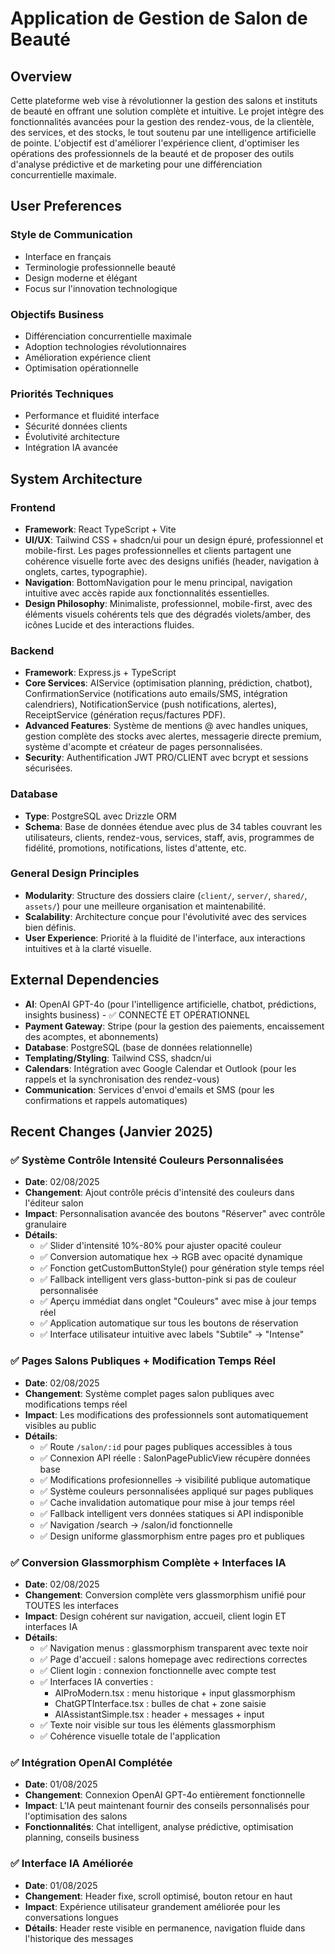 # Application de Gestion de Salon de Beauté

## Overview

Cette plateforme web vise à révolutionner la gestion des salons et instituts de beauté en offrant une solution complète et intuitive. Le projet intègre des fonctionnalités avancées pour la gestion des rendez-vous, de la clientèle, des services, et des stocks, le tout soutenu par une intelligence artificielle de pointe. L'objectif est d'améliorer l'expérience client, d'optimiser les opérations des professionnels de la beauté et de proposer des outils d'analyse prédictive et de marketing pour une différenciation concurrentielle maximale.

## User Preferences

### Style de Communication
- Interface en français
- Terminologie professionnelle beauté
- Design moderne et élégant
- Focus sur l'innovation technologique

### Objectifs Business
- Différenciation concurrentielle maximale
- Adoption technologies révolutionnaires
- Amélioration expérience client
- Optimisation opérationnelle

### Priorités Techniques
- Performance et fluidité interface
- Sécurité données clients
- Évolutivité architecture
- Intégration IA avancée

## System Architecture

### Frontend
- **Framework**: React TypeScript + Vite
- **UI/UX**: Tailwind CSS + shadcn/ui pour un design épuré, professionnel et mobile-first. Les pages professionnelles et clients partagent une cohérence visuelle forte avec des designs unifiés (header, navigation à onglets, cartes, typographie).
- **Navigation**: BottomNavigation pour le menu principal, navigation intuitive avec accès rapide aux fonctionnalités essentielles.
- **Design Philosophy**: Minimaliste, professionnel, mobile-first, avec des éléments visuels cohérents tels que des dégradés violets/amber, des icônes Lucide et des interactions fluides.

### Backend
- **Framework**: Express.js + TypeScript
- **Core Services**: AIService (optimisation planning, prédiction, chatbot), ConfirmationService (notifications auto emails/SMS, intégration calendriers), NotificationService (push notifications, alertes), ReceiptService (génération reçus/factures PDF).
- **Advanced Features**: Système de mentions @ avec handles uniques, gestion complète des stocks avec alertes, messagerie directe premium, système d'acompte et créateur de pages personnalisées.
- **Security**: Authentification JWT PRO/CLIENT avec bcrypt et sessions sécurisées.

### Database
- **Type**: PostgreSQL avec Drizzle ORM
- **Schema**: Base de données étendue avec plus de 34 tables couvrant les utilisateurs, clients, rendez-vous, services, staff, avis, programmes de fidélité, promotions, notifications, listes d'attente, etc.

### General Design Principles
- **Modularity**: Structure des dossiers claire (`client/`, `server/`, `shared/`, `assets/`) pour une meilleure organisation et maintenabilité.
- **Scalability**: Architecture conçue pour l'évolutivité avec des services bien définis.
- **User Experience**: Priorité à la fluidité de l'interface, aux interactions intuitives et à la clarté visuelle.

## External Dependencies

- **AI**: OpenAI GPT-4o (pour l'intelligence artificielle, chatbot, prédictions, insights business) - ✅ CONNECTÉ ET OPÉRATIONNEL
- **Payment Gateway**: Stripe (pour la gestion des paiements, encaissement des acomptes, et abonnements)
- **Database**: PostgreSQL (base de données relationnelle)
- **Templating/Styling**: Tailwind CSS, shadcn/ui
- **Calendars**: Intégration avec Google Calendar et Outlook (pour les rappels et la synchronisation des rendez-vous)
- **Communication**: Services d'envoi d'emails et SMS (pour les confirmations et rappels automatiques)

## Recent Changes (Janvier 2025)

### ✅ Système Contrôle Intensité Couleurs Personnalisées
- **Date**: 02/08/2025
- **Changement**: Ajout contrôle précis d'intensité des couleurs dans l'éditeur salon
- **Impact**: Personnalisation avancée des boutons "Réserver" avec contrôle granulaire
- **Détails**: 
  - ✅ Slider d'intensité 10%-80% pour ajuster opacité couleur
  - ✅ Conversion automatique hex → RGB avec opacité dynamique
  - ✅ Fonction getCustomButtonStyle() pour génération style temps réel
  - ✅ Fallback intelligent vers glass-button-pink si pas de couleur personnalisée
  - ✅ Aperçu immédiat dans onglet "Couleurs" avec mise à jour temps réel
  - ✅ Application automatique sur tous les boutons de réservation
  - ✅ Interface utilisateur intuitive avec labels "Subtile" → "Intense"

### ✅ Pages Salons Publiques + Modification Temps Réel
- **Date**: 02/08/2025
- **Changement**: Système complet pages salon publiques avec modifications temps réel
- **Impact**: Les modifications des professionnels sont automatiquement visibles au public
- **Détails**: 
  - ✅ Route `/salon/:id` pour pages publiques accessibles à tous
  - ✅ Connexion API réelle : SalonPagePublicView récupère données base 
  - ✅ Modifications profesionnelles → visibilité publique automatique
  - ✅ Système couleurs personnalisées appliqué sur pages publiques
  - ✅ Cache invalidation automatique pour mise à jour temps réel
  - ✅ Fallback intelligent vers données statiques si API indisponible
  - ✅ Navigation /search → /salon/id fonctionnelle
  - ✅ Design uniforme glassmorphism entre pages pro et publiques

### ✅ Conversion Glassmorphism Complète + Interfaces IA
- **Date**: 02/08/2025
- **Changement**: Conversion complète vers glassmorphism unifié pour TOUTES les interfaces
- **Impact**: Design cohérent sur navigation, accueil, client login ET interfaces IA
- **Détails**: 
  - ✅ Navigation menus : glassmorphism transparent avec texte noir
  - ✅ Page d'accueil : salons homepage avec redirections correctes
  - ✅ Client login : connexion fonctionnelle avec compte test
  - ✅ Interfaces IA converties :
    * AIProModern.tsx : menu historique + input glassmorphism
    * ChatGPTInterface.tsx : bulles de chat + zone saisie
    * AIAssistantSimple.tsx : header + messages + input
  - ✅ Texte noir visible sur tous les éléments glassmorphism
  - ✅ Cohérence visuelle totale de l'application

### ✅ Intégration OpenAI Complétée
- **Date**: 01/08/2025
- **Changement**: Connexion OpenAI GPT-4o entièrement fonctionnelle
- **Impact**: L'IA peut maintenant fournir des conseils personnalisés pour l'optimisation des salons
- **Fonctionnalités**: Chat intelligent, analyse prédictive, optimisation planning, conseils business

### ✅ Interface IA Améliorée
- **Date**: 01/08/2025
- **Changement**: Header fixe, scroll optimisé, bouton retour en haut
- **Impact**: Expérience utilisateur grandement améliorée pour les conversations longues
- **Détails**: Header reste visible en permanence, navigation fluide dans l'historique des messages
